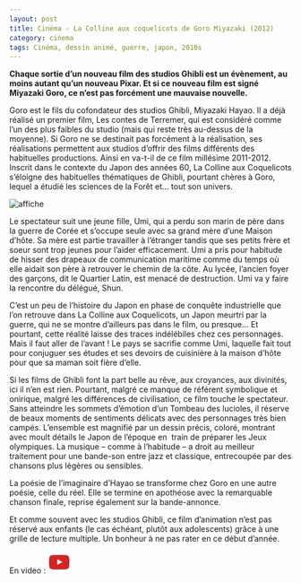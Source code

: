 ```yaml
---
layout: post
title: Cinéma - La Colline aux coquelicots de Goro Miyazaki (2012)
category: cinema
tags: Cinéma, dessin animé, guerre, japon, 2010s
---
```

**Chaque sortie d’un nouveau film des studios Ghibli est un évènement, au moins autant qu’un nouveau Pixar. Et si ce nouveau film est signé Miyazaki Goro, ce n’est pas forcément une mauvaise nouvelle.**

Goro est le fils du cofondateur des studios Ghibli, Miyazaki Hayao. Il a déjà réalisé un premier film, Les contes de Terremer, qui est considéré comme l’un des plus faibles du studio (mais qui reste très au-dessus de la moyenne). Si Goro ne se destinait pas forcément à la réalisation, ses réalisations permettent aux studios d’offrir des films différents des habituelles productions. Ainsi en va-t-il de ce film millésime 2011-2012. Inscrit dans le contexte du Japon des années 60, La Colline aux Coquelicots s’éloigne des habituelles thématiques de Ghibli, pourtant chères à Goro, lequel a étudié les sciences de la Forêt et… tout son univers.

![affiche](https://filedn.eu/llqi9IBxlYouGRXYG2xlROb/img/2012/collinecoquelicots.jpg)

Le spectateur suit une jeune fille, Umi, qui a perdu son marin de père dans la guerre de Corée et s’occupe seule avec sa grand mère d’une Maison d’hôte. Sa mère est partie travailler à l’étranger tandis que ses petits frère et soeur sont trop jeunes pour l’aider efficacement. Umi a pris pour habitude de hisser des drapeaux de communication maritime comme du temps où elle aidait son père à retrouver le chemin de la côte. Au lycée, l’ancien foyer des garçons, dit le Quartier Latin, est menacé de destruction. Umi va y faire la rencontre du délégué, Shun.

C’est un peu de l’histoire du Japon en phase de conquête industrielle que l’on retrouve dans La Colline aux Coquelicots, un Japon meurtri par la guerre, qui ne se montre d’ailleurs pas dans le film, ou presque… Et pourtant, cette réalité laisse des traces indélébiles chez ces personnages. Mais il faut aller de l’avant ! Le pays se sacrifie comme Umi, laquelle fait tout pour conjuguer ses études et ses devoirs de cuisinière à la maison d’hôte pour que sa maman soit fière d’elle.

Si les films de Ghibli font la part belle au rêve, aux croyances, aux divinités, ici il n’en est rien. Pourtant, malgré ce manque de référent symbolique et onirique, malgré les différences de civilisation, ce film touche le spectateur. Sans atteindre les sommets d’émotion d’un Tombeau des lucioles, il réserve de beaux moments de sentiments délicats avec des personnages très bien campés. L’ensemble est magnifié par un dessin précis, coloré, montrant avec moult détails le Japon de l’époque en  train de préparer les Jeux olympiques. La musique – comme à l’habitude – a droit au meilleur traitement pour une bande-son entre jazz et classique, entrecoupée par des chansons plus légères ou sensibles.

La poésie de l’imaginaire d’Hayao se transforme chez Goro en une autre poésie, celle du réel. Elle se termine en apothéose avec la remarquable chanson finale, reprise également sur la bande-annonce.

Et comme souvent avec les studios Ghibli, ce film d’animation n’est pas réservé aux enfants (le cas échéant, plutôt aux adolescents) grâce à une grille de lecture multiple. Un bonheur à ne pas rater en ce début d’année.

En video : [![video](/images/youtube.png)](https://www.youtube.com/watch?v=ywymsUPSf5o)
